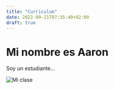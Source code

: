 ```yaml
---
title: "Curriculum"
date: 2022-09-21T07:35:40+02:00
draft: true
---
```


# Mi nombre es Aaron
Soy un estudiante...

![Mi clase](https://www.hogarmania.com/archivos/201510/mascotas-razas-perro-pitbull-4-668x400x80xX.jpg)